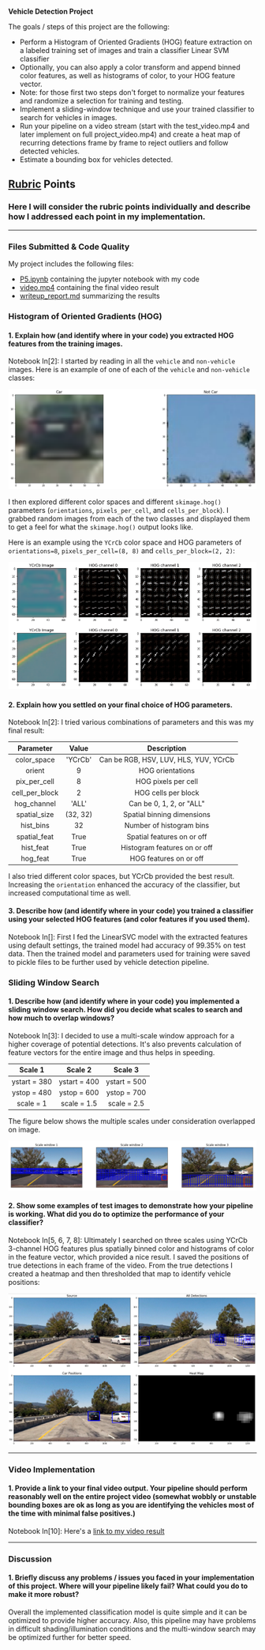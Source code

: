 **Vehicle Detection Project**

The goals / steps of this project are the following:

* Perform a Histogram of Oriented Gradients (HOG) feature extraction on a labeled training set of images and train a classifier Linear SVM classifier
* Optionally, you can also apply a color transform and append binned color features, as well as histograms of color, to your HOG feature vector. 
* Note: for those first two steps don't forget to normalize your features and randomize a selection for training and testing.
* Implement a sliding-window technique and use your trained classifier to search for vehicles in images.
* Run your pipeline on a video stream (start with the test_video.mp4 and later implement on full project_video.mp4) and create a heat map of recurring detections frame by frame to reject outliers and follow detected vehicles.
* Estimate a bounding box for vehicles detected.

[//]: # (Image References)
[image1]: ./examples/image01.png
[image2]: ./examples/image02.png
[image3]: ./examples/image03.png
[image4]: ./examples/image04.png
[image5]: ./examples/image05.png
[video1]: ./video.mp4

## [Rubric](https://review.udacity.com/#!/rubrics/513/view) Points
### Here I will consider the rubric points individually and describe how I addressed each point in my implementation.  

---
### Files Submitted & Code Quality

My project includes the following files:
* [P5.ipynb](https://github.com/vippermaeglin/self-driven-car-nd/blob/master/P5%20-%20Vehicle%20Detection/P5.ipynb) containing the jupyter notebook with my code
* [video.mp4](https://github.com/vippermaeglin/self-driven-car-nd/blob/master/P5%20-%20Vehicle%20Detection/video.mp4) containing the final video result 
* [writeup_report.md](https://github.com/vippermaeglin/self-driven-car-nd/blob/master/P5%20-%20Vehicle%20Detection/writeup_report.md) summarizing the results

### Histogram of Oriented Gradients (HOG)

#### 1. Explain how (and identify where in your code) you extracted HOG features from the training images.

Notebook In[2]: I started by reading in all the `vehicle` and `non-vehicle` images.  Here is an example of one of each of the `vehicle` and `non-vehicle` classes:

![alt text][image2]

I then explored different color spaces and different `skimage.hog()` parameters (`orientations`, `pixels_per_cell`, and `cells_per_block`).  I grabbed random images from each of the two classes and displayed them to get a feel for what the `skimage.hog()` output looks like.

Here is an example using the `YCrCb` color space and HOG parameters of `orientations=8`, `pixels_per_cell=(8, 8)` and `cells_per_block=(2, 2)`:


![alt text][image5]

#### 2. Explain how you settled on your final choice of HOG parameters.

Notebook In[2]: I tried various combinations of parameters and this was my final result:

| Parameter           |Value	  |  Description						|
|:-------------------:|:---------:|:-----------------------------------:|
|  color_space    |  'YCrCb'   |  Can be RGB, HSV, LUV, HLS, YUV, YCrCb |
|  orient         | 9          | HOG orientations
|  pix_per_cell   | 8          | HOG pixels per cell
|  cell_per_block | 2          | HOG cells per block
|  hog_channel    | 'ALL'      | Can be 0, 1, 2, or "ALL"
|  spatial_size   | (32, 32)   | Spatial binning dimensions
|  hist_bins      | 32         | Number of histogram bins
|  spatial_feat   | True       | Spatial features on or off
|  hist_feat      | True       | Histogram features on or off
|  hog_feat       | True       | HOG features on or off

I also tried different color spaces, but YCrCb provided the best result. Increasing the ```orientation``` enhanced the accuracy of the classifier, but increased computational time as well.

#### 3. Describe how (and identify where in your code) you trained a classifier using your selected HOG features (and color features if you used them).

Notebook In[]: First I fed the LinearSVC model with the extracted features using default settings, the trained model had accuracy of 99.35% on test data. Then the trained model and parameters used for training were saved to pickle files to be further used by vehicle detection pipeline.

### Sliding Window Search

#### 1. Describe how (and identify where in your code) you implemented a sliding window search.  How did you decide what scales to search and how much to overlap windows?

Notebook In[3]: I decided to use a multi-scale window approach for a higher coverage of potential detections. It's also prevents calculation of feature vectors for the entire image and thus helps in speeding.

| Scale 1       | Scale 2       | Scale 3       |
|:-------------:|:-------------:|:-------------:|
| ystart = 380  | ystart = 400  | ystart = 500  |
| ystop = 480   | ystop = 600   | ystop = 700   |
| scale = 1     | scale = 1.5   | scale = 2.5   |

The figure below shows the multiple scales under consideration overlapped on image.

![alt text][image3]

#### 2. Show some examples of test images to demonstrate how your pipeline is working.  What did you do to optimize the performance of your classifier?

Notebook In[5, 6, 7, 8]: Ultimately I searched on three scales using YCrCb 3-channel HOG features plus spatially binned color and histograms of color in the feature vector, which provided a nice result. I saved the positions of true detections in each frame of the video. From the true detections I created a heatmap and then thresholded that map to identify vehicle positions: 

![alt text][image4]

---

### Video Implementation

#### 1. Provide a link to your final video output.  Your pipeline should perform reasonably well on the entire project video (somewhat wobbly or unstable bounding boxes are ok as long as you are identifying the vehicles most of the time with minimal false positives.)

Notebook In[10]: Here's a [link to my video result](./video.mp4)

---

### Discussion

#### 1. Briefly discuss any problems / issues you faced in your implementation of this project.  Where will your pipeline likely fail?  What could you do to make it more robust?

Overall the implemented classification model is quite simple and it can be optimized to provide higher accuracy. Also, this pipeline may have problems in difficult shading/illumination conditions and the multi-window search may be optimized further for better speed.

